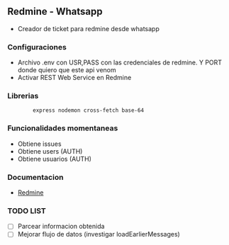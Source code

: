 ## Redmine - Whatsapp

- Creador de ticket para redmine desde whatsapp

### Configuraciones

- Archivo .env con USR,PASS con las credenciales de redmine. Y PORT donde quiero que este api venom 
- Activar REST Web Service en Redmine

### Librerias

            express nodemon cross-fetch base-64

### Funcionalidades momentaneas

- Obtiene issues
- Obtiene users (AUTH)
- Obtiene usuarios (AUTH)

### Documentacion

- [Redmine](https://www.redmine.org/projects/redmine/wiki/rest_api)

### TODO LIST

- [ ] Parcear informacion obtenida
- [ ] Mejorar flujo de datos (investigar loadEarlierMessages)
